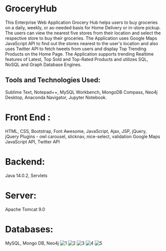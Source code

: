# GroceryHub
This Enterprise Web Application Grocery Hub helps users to buy groceries on a daily, weekly, or as-needed basis for Home Delivery or in-store pickup. The users can view the nearest five stores from their location and select the respective store to buy their groceries. The Application uses Google Maps JavaScript API to find out the stores nearest to the user's location and also uses Twitter API to fetch tweets from users and display Top Trending Products on the Home Page. The Application supports trending Realtime features of Latest, Top Sold and Top-Rated Products and utilizes SQL, NoSQL and Graph Database Engines.

## Tools and Technologies Used:
Sublime Text, Notepad++, MySQL Workbench, MongoDB Compass, Neo4j Desktop, Anaconda Navigator, Jupyter Notebook.
# Front End :
HTML, CSS, Bootstrap, Font Awesome, JavaScript, Ajax, JSP, jQuery,
jQuery Plugins - owl carousel, slicknav, nice-select, validation
Google Maps JavaScript API, Twitter API
# Backend:
Java 14.0.2, Servlets
# Server:
Apache Tomcat 9.0
# Databases:
MySQL, Mongo DB, Neo4j
![1](https://user-images.githubusercontent.com/22254732/119436467-d446b800-bce1-11eb-9929-dd5115e87e7a.png)
![2](https://user-images.githubusercontent.com/22254732/119436469-d4df4e80-bce1-11eb-995d-73cc76d0fccf.png)
![3](https://user-images.githubusercontent.com/22254732/119436470-d4df4e80-bce1-11eb-9075-617c202bb01b.png)
![4](https://user-images.githubusercontent.com/22254732/119436471-d577e500-bce1-11eb-93d7-bbdfdccaae5e.png)
![5](https://user-images.githubusercontent.com/22254732/119436472-d577e500-bce1-11eb-9a22-d662ebf92848.png)

